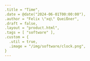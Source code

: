 ```yaml
---
.title = "Time",
.date = @date("2024-06-01T00:00:00"),
.author = "Felix \"xq\" Queißner",
.draft = false,
.layout = "product.html",
.tags = [ "software" ],
.custom = {
  .util = true,
  .image = "/img/software/clock.png",
}
---
```


